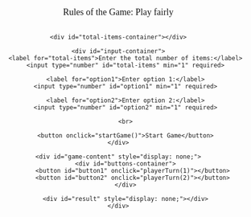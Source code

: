 <html lang="en">
<head>
    <meta charset="UTF-8">
    <meta name="viewport" content="width=device-width, initial-scale=1.0">
    <style>
        body {
            font-family: 'Georgia', serif;
            text-align: center;
            margin-top: 50px;
        }
        #game-container {
            display: flex;
            flex-direction: column;
            align-items: center;
        }
        #total-items-container {
            margin-top: 20px;
            font-size: 32px;
        }
        #buttons-container {
            margin-top: 20px;
        }
        button {
            padding: 15px 30px;
            font-size: 24px;
            margin: 0 15px;
            cursor: pointer;
        }
        #result {
            margin-top: 20px;
            font-size: 32px;
        }
        #input-container {
            margin-top: 40px;
            display: flex;
            flex-direction: column;
            align-items: center;
        }
        label {
            margin: 15px 0;
            font-size: 24px;
        }
        input {
            padding: 10px;
            font-size: 18px;
        }
    </style>
</head>
<body>

<div id="game-container">
    <p style="font-size: 18px;">Rules of the Game: Play fairly</p>
    
    <div id="total-items-container"></div>

    <div id="input-container">
        <label for="total-items">Enter the total number of items:</label>
        <input type="number" id="total-items" min="1" required>
        
        <label for="option1">Enter option 1:</label>
        <input type="number" id="option1" min="1" required>

        <label for="option2">Enter option 2:</label>
        <input type="number" id="option2" min="1" required>

        <br>

        <button onclick="startGame()">Start Game</button>
    </div>

    <div id="game-content" style="display: none;">
        <div id="buttons-container">
            <button id="button1" onclick="playerTurn(1)"></button>
            <button id="button2" onclick="playerTurn(2)"></button>
        </div>

        <div id="result" style="display: none;"></div>
    </div>
</div>

<script>
   	let totalItems;
    let option1;
    let option2;
    let playerTurnFlag;
    let botLastMove;

    function play(x, y, n) {
        let a = Math.min(x, y);
        let b = Math.max(x, y);
        
        let li = [];
        let status = "W";
        
        for (let i = 0; i < b; i++) {
            if (i % a === 0) {
                status = (status === "W") ? "L" : "W";
            }
            li.push((i === b - 1) ? "W" : status);
        }
        
        return (n < b) ? li[n] : ((play(x, y, n - x) === "L" || play(x, y, n - y) === "L") ? "W" : "L");
    }

    function startGame() {
        totalItems = parseInt(document.getElementById('total-items').value);
        option1 = parseInt(document.getElementById('option1').value);
        option2 = parseInt(document.getElementById('option2').value);

        if (option1 < 0 || option2 < 0 || totalItems < 0 || option1 > totalItems || option2 > totalItems) {
            alert("Invalid parameters. Game terminated.");
            return;
        }

        document.getElementById('input-container').style.display = 'none';
        document.getElementById('game-content').style.display = 'block';

        updateTotalItems();

        if (play(option1, option2, totalItems) === "L") {
            document.getElementById('result').innerText = "Okay, you go first!";
            playerTurnFlag = true;
        } else {
            const botChoice = play(option1, option2, totalItems - option1) === "L" ? option1 : option2;
            totalItems -= botChoice;

            updateTotalItems();

            document.getElementById('result').innerText = `Okay, I go first!\nI take ${botChoice} item(s). Items remaining: ${totalItems}`;
            document.getElementById('result').style.display = 'block';
            botLastMove = botChoice;
            playerTurnFlag = true;
        }

        document.getElementById('buttons-container').style.display = 'block';
        updateButtonLabels();
        checkValidMoves();
    }

    function updateTotalItems() {
        document.getElementById('total-items-container').innerText = `Items remaining: ${totalItems}`;
    }

    function updateButtonLabels() {
        document.getElementById('button1').innerText = option1;
        document.getElementById('button2').innerText = option2;
    }

    function playerTurn(playerChoice) {
        if (playerTurnFlag) {
            const choice = (playerChoice === 1) ? option1 : option2;

            totalItems -= choice;
            updateTotalItems();

            makeBotMove();
        }
    }

    function makeBotMove() {
        document.getElementById('buttons-container').style.display = 'none';
        document.getElementById('result').innerText = "The bot is thinking...";
        document.getElementById('result').style.display = 'block';

        setTimeout(() => {
            const botChoice = play(option1, option2, totalItems - option1) === "L" ? option1 : option2;
            totalItems -= botChoice;

            updateTotalItems();

            document.getElementById('result').innerText = `I take ${botChoice} item(s). Items remaining: ${totalItems}`;
            document.getElementById('result').style.display = 'block';
            botLastMove = botChoice;

            checkValidMoves();

            if (totalItems <= 0) {
                setTimeout(() => {
                    document.getElementById('result').innerText = `I take ${botLastMove} item(s). Items remaining: ${totalItems}\nYou have no valid moves! The bot won!`;
                    document.getElementById('result').style.display = 'block';
                }, 1000);
            } else {
                document.getElementById('buttons-container').style.display = 'block';
                disableButtonsIfNegative();
            }
        }, 1000);
    }

    function checkValidMoves() {
        if (totalItems <= Math.min(option1, option2)) {
            document.getElementById('button1').disabled = true;
            document.getElementById('button2').disabled = true;
            document.getElementById('result').innerText = `I take ${botLastMove} item(s). Items remaining: ${totalItems}\nYou have no valid moves! The bot won!`;
            document.getElementById('result').style.display = 'block';
            document.getElementById('buttons-container').style.display = 'none';
        }
    }

    function disableButtonsIfNegative() {
        document.getElementById('button1').disabled = totalItems - option1 < 0;
        document.getElementById('button2').disabled = totalItems - option2 < 0;
    }
</script>

</body>
</html>
